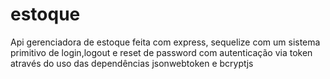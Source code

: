 # estoque
Api gerenciadora de estoque feita com express, sequelize com um sistema primitivo de login,logout e reset de password com autenticação via token através do uso das dependências jsonwebtoken e bcryptjs
